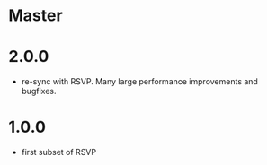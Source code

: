 # Master

# 2.0.0

* re-sync with RSVP. Many large performance improvements and bugfixes.

# 1.0.0

* first subset of RSVP
